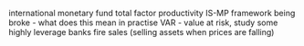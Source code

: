 international monetary fund
total factor productivity
IS-MP framework
being broke - what does this mean in practise
VAR - value at risk, study some highly leverage banks 
fire sales (selling assets when prices are falling)